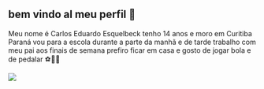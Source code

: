 ## bem vindo al meu perfil 👋

Meu nome é Carlos Eduardo Esquelbeck tenho 14 anos e moro em Curitiba Paraná
vou para a escola durante a parte da manhã e de tarde trabalho com meu pai
aos finais de semana prefiro ficar em casa e
gosto de jogar bola e de pedalar ⚽️🚴‍♂️

![](https://media1.tenor.com/m/LGMLzC3qOboAAAAC/garfield-garfield-meme.gif)








